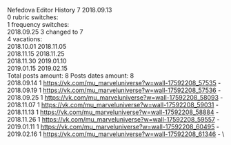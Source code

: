 Nefedova	Editor History 7 2018.09.13\
0 rubric switches:\
1 frequency switches:\
2018.09.25 3 changed to 7 \
4 vacations:\
2018.10.01 2018.11.05 \
2018.11.15 2018.11.25 \
2018.11.30 2019.01.10 \
2019.01.15 2019.02.15 \
Total posts amount: 8	Posts dates amount: 8\
2018.09.14 1 https://vk.com/mu_marveluniverse?w=wall-17592208_57535 - \
2018.09.19 1 https://vk.com/mu_marveluniverse?w=wall-17592208_57536 - \
2018.09.25 1 https://vk.com/mu_marveluniverse?w=wall-17592208_58093 - \
2018.11.07 1 https://vk.com/mu_marveluniverse?w=wall-17592208_59031 - \
2018.11.13 1 https://vk.com/mu_marveluniverse?w=wall-17592208_58884 - \
2018.11.26 1 https://vk.com/mu_marveluniverse?w=wall-17592208_59557 - \
2019.01.11 1 https://vk.com/mu_marveluniverse?w=wall-17592208_60495 - \
2019.02.16 1 https://vk.com/mu_marveluniverse?w=wall-17592208_61346 - \
